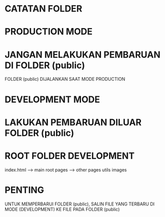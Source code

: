# CATATAN FOLDER

# PRODUCTION MODE
# JANGAN MELAKUKAN PEMBARUAN DI FOLDER (public)

FOLDER (public) DIJALANKAN SAAT MODE PRODUCTION

# DEVELOPMENT MODE
# LAKUKAN PEMBARUAN DILUAR FOLDER (public)

# ROOT FOLDER DEVELOPMENT
index.html --> main root
pages --> other pages
utils
images

# PENTING
UNTUK MEMPERBARUI FOLDER (public), SALIN FILE YANG TERBARU DI MODE (DEVELOPMENT) KE FILE PADA FOLDER (public)